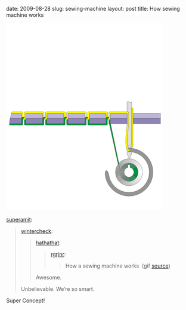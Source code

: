 date: 2009-08-28
slug: sewing-machine
layout: post
title: How sewing machine works


<a href="http://bitsandpieces.us/2009/08/26/how-a-sewing-machine-works/"><img src="/static/tumblr_files/tumblr_kp1wy5nBA41qz7pd3o1_500.gif"/></a><br/><p><a href="http://superamit.tumblr.com/post/173286848/wintercheck-hathathat-rgrjnr-how-a-sewing" target="_blank">superamit</a>:</p>



<blockquote><p><a href="http://wintercheck.tumblr.com/post/173277538/hathathat-rgrjnr-how-a-sewing-machine-works" target="_blank">wintercheck</a>:</p>

<blockquote>

<p><a href="http://hathathat.tumblr.com/post/173224023/rgrjnr-how-a-sewing-machine-works-gif-source" target="_blank">hathathat</a>:</p>

<blockquote>

<p><a href="http://rgrjnr.tumblr.com/post/173204930" target="_blank">rgrjnr</a>:</p>

<blockquote>How a sewing machine works  (gif <a href="http://bitsandpieces.us/2009/08/26/how-a-sewing-machine-works/" target="_blank">source</a>)</blockquote>

</blockquote>

Awesome.</blockquote>

<p>Unbelievable. We’re so smart.</p></blockquote>



<p>Super Concept!</p>
